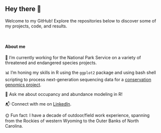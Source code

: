 ## Hey there 👋
Welcome to my GitHub! Explore the repositories below to discover some of my projects, code, and results. 

&nbsp;
#### About me
🌼 I’m currently working for the National Park Service on a variety of threatened and endangered species projects. 

📊 I’m honing my skills in R using the `ggplot2` package and using bash shell scripting to process next-generation sequencing data for a [conservation genomics project](https://github.com/gausec/KingRailPopGen).

💬 Ask me about occupancy and abundance modeling in R!

📬 Connect with me on [LinkedIn](https://www.linkedin.com/in/carol-gause-26a49a15b/).

🌞 Fun fact: I have a decade of outdoor/field work experience, spanning from the Rockies of western Wyoming to the Outer Banks of North &nbsp;
 &nbsp; &nbsp; &nbsp; &nbsp; Carolina.
